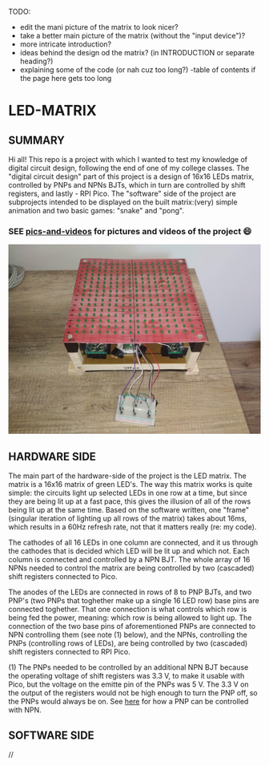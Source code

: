 TODO: 
- edit the mani picture of the matrix to look nicer?
- take a better main picture of the matrix (without the "input device")?
- more intricate introduction?
- ideas behind the design od the matrix? (in INTRODUCTION or separate heading?)
- explaining some of the code (or nah cuz too long?)
-table of contents if the page here gets too long
# LED-MATRIX
## SUMMARY
Hi all! This repo is a project with which I wanted to test my knowledge of digital circuit design, following the end of one of my college classes. 
The "digital circuit design" part of this project is a design of 16x16 LEDs matrix, controlled by PNPs and NPNs BJTs, which in turn are controlled by shift registers, and lastly - RPI Pico.
The "software" side of the project are subprojects intended to be displayed on the built matrix:(very) simple animation and two basic games: "snake" and "pong".
### SEE [pics-and-videos](/docs/pics-and-videos) for pictures and videos of the project :smile:
![TEST](/docs/pics-and-videos/led_matrix.jpg)

## HARDWARE SIDE
The main part of the hardware-side of the project is the LED matrix. The matrix is a 16x16 matrix of green LED's. The way this matrix works is quite simple: the circuits light up selected LEDs in one row at a time, but since they are being lit up at a fast pace, this gives the illusion of all of the rows being lit up at the same time. Based on the software written, one "frame" (singular iteration of lighting up all rows of the matrix) takes about 16ms, which results in a 60Hz refresh rate, not that it matters really (re: my code). 

The cathodes of all 16 LEDs in one column are connected, and it us through the cathodes that is decided which LED will be lit up and which not. Each column is connected and controlled by a NPN BJT. The whole array of 16 NPNs needed to control the matrix are being controlled by two (cascaded) shift registers connected to Pico.

The anodes of the LEDs are connected in rows of 8 to PNP BJTs, and two PNP's (two PNPs that toghether make up a single 16 LED row) base pins are connected toghether. That one connection is what controls which row is being fed the power, meaning: which row is being allowed to light up. The connection of the two base pins of aforementioned PNPs are connected to NPN controlling them (see note (1) below), and the NPNs, controlling the PNPs (controlling rows of LEDs), are being controlled by two (cascaded) shift registers connected to RPI Pico. 

(1) The PNPs needed to be controlled by an additional NPN BJT because the operating voltage of shift registers was 3.3 V, to make it usable with Pico, but the voltage on the emitte pin of the PNPs was 5 V. The 3.3 V on the output of the registers would not be high enough to turn the PNP off, so the PNPs would always be on. See [here]() for how a PNP can be controlled with NPN.

## SOFTWARE SIDE
//
